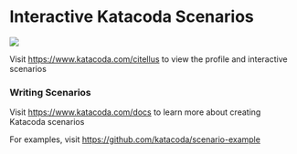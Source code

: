 # Interactive Katacoda Scenarios

[![](http://shields.katacoda.com/katacoda/citellus/count.svg)](https://www.katacoda.com/citellus "Get your profile on Katacoda.com")

Visit https://www.katacoda.com/citellus to view the profile and interactive scenarios

### Writing Scenarios
Visit https://www.katacoda.com/docs to learn more about creating Katacoda scenarios

For examples, visit https://github.com/katacoda/scenario-example
